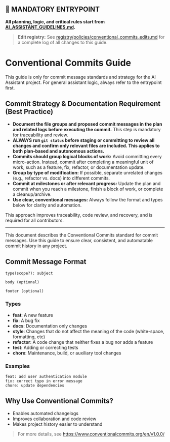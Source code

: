 ## 🚦 MANDATORY ENTRYPOINT
**All planning, logic, and critical rules start from [AI_ASSISTANT_GUIDELINES.md](../ai_assistant_guides/AI_ASSISTANT_GUIDELINES.md).**

> **Edit registry:** See [registry/policies/conventional_commits_edits.md](../registry/policies/conventional_commits_edits.md) for a complete log of all changes to this guide.

# Conventional Commits Guide

This guide is only for commit message standards and strategy for the AI Assistant project.
For general assistant logic, always refer to the entrypoint first.

## Commit Strategy & Documentation Requirement (Best Practice)

- **Document the file groups and proposed commit messages in the plan and related logs before executing the commit.** This step is mandatory for traceability and review.
- **ALWAYS run `git status` before staging or committing to review all changes and confirm only relevant files are included. This applies to both plan-based and autonomous actions.**
- **Commits should group logical blocks of work:** Avoid committing every micro-action. Instead, commit after completing a meaningful unit of work, such as a feature, fix, refactor, or documentation update.
- **Group by type of modification:** If possible, separate unrelated changes (e.g., refactor vs. docs) into different commits.
- **Commit at milestones or after relevant progress:** Update the plan and commit when you reach a milestone, finish a block of work, or complete a cleanup/archive.
- **Use clear, conventional messages:** Always follow the format and types below for clarity and automation.

This approach improves traceability, code review, and recovery, and is required for all contributors.

---

This document describes the Conventional Commits standard for commit messages. Use this guide to ensure clear, consistent, and automatable commit history in any project.

## Commit Message Format
```
type(scope?): subject

body (optional)

footer (optional)
```

### Types
- **feat**: A new feature
- **fix**: A bug fix
- **docs**: Documentation only changes
- **style**: Changes that do not affect the meaning of the code (white-space, formatting, etc)
- **refactor**: A code change that neither fixes a bug nor adds a feature
- **test**: Adding or correcting tests
- **chore**: Maintenance, build, or auxiliary tool changes

### Examples
```
feat: add user authentication module
fix: correct typo in error message
chore: update dependencies
```

## Why Use Conventional Commits?
- Enables automated changelogs
- Improves collaboration and code review
- Makes project history easier to understand

> For more details, see https://www.conventionalcommits.org/en/v1.0.0/
